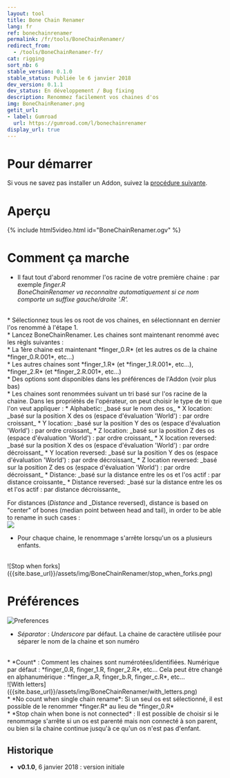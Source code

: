 ```yaml
---
layout: tool
title: Bone Chain Renamer
lang: fr
ref: bonechainrenamer
permalink: /fr/tools/BoneChainRenamer/
redirect_from:
  - /tools/BoneChainRenamer-fr/
cat: rigging
sort_nb: 6
stable_version: 0.1.0
stable_status: Publiée le 6 janvier 2018
dev_version: 0.1.1
dev_status: En développement / Bug fixing
description: Renommez facilement vos chaines d'os
img: BoneChainRenamer.png
getit_url:
- label: Gumroad
  url: https://gumroad.com/l/bonechainrenamer
display_url: true
---
```


# Pour démarrer
Si vous ne savez pas installer un Addon, suivez la [procédure suivante][1].  

# Aperçu

{% include html5video.html id="BoneChainRenamer.ogv" %}

# Comment ça marche

* Il faut tout d'abord renommer l'os racine de votre première chaine : par exemple *finger.R*  
*BoneChainRenamer va reconnaitre automatiquement si ce nom comporte un suffixe gauche/droite '.R'.*  
<br/>
* Sélectionnez tous les os root de vos chaines, en sélectionnant en dernier l'os renommé à l'étape 1.  
<br/>
* Lancez BoneChainRenamer. Les chaines sont maintenant renommé avec les règls suivantes :  
<br/>
  * La 1ère chaine est maintenant *finger_0.R* (et les autres os de la chaine *finger_0.R.001*, etc...)  
<br/>
  * Les autres chaines sont *finger_1.R* (et *finger_1.R.001*, etc...), *finger_2.R* (et *finger_2.R.001*, etc...)  
<br/>
  * Des options sont disponibles dans les préférences de l'Addon (voir plus bas)  
<br/>
* Les chaines sont renommées suivant un tri basé sur l'os racine de la chaine. Dans les propriétés de l'opérateur, on peut choisir le type de tri que l'on veut appliquer :    
  * Alphabetic: _basé sur le nom des os_
  * X location: _basé sur la position X des os (espace d'évaluation 'World') : par ordre croissant_
  * Y location: _basé sur la position Y des os (espace d'évaluation 'World') : par ordre croissant_
  * Z location: _basé sur la position Z des os (espace d'évaluation 'World') : par ordre croissant_
  * X location reversed: _basé sur la position X des os (espace d'évaluation 'World') : par ordre décroissant_
  * Y location reversed: _basé sur la position Y des os (espace d'évaluation 'World') : par ordre décroissant_
  * Z location reversed: _basé sur la position Z des os (espace d'évaluation 'World') : par ordre décroissant_
  * Distance: _basé sur la distance entre les os et l'os actif : par distance croissante_
  * Distance reversed: _basé sur la distance entre les os et l'os actif : par distance décroissante_

For distances (_Distance_ and _Distance reversed), distance is based on "center" of bones (median point between head and tail), in order to be able to rename in such cases :  
![][2]
<br/>
  * Pour chaque chaine, le renommage s'arrête lorsqu'un os a plusieurs enfants.  
<br/>
![Stop when forks]({{site.base_url}}/assets/img/BoneChainRenamer/stop_when_forks.png)
<br/>

# Préférences

![Preferences]({{site.base_url}}/assets/img/BoneChainRenamer/preferences.png)

* *Séparator* : *Underscore* par défaut. La chaine de caractère utilisée pour séparer le nom de la chaine et son numéro  
<br/>
* *Count* : Comment les chaines sont numérotées/identifiées. Numérique par défaut : *finger_0.R, finger_1.R, finger_2.R*, etc...  
Cela peut être changé en alphanumérique : *finger_a.R, finger_b.R, finger_c.R*, etc...  
<br/>
![With letters]({{site.base_url}}/assets/img/BoneChainRenamer/with_letters.png)
<br/>
* *No count when single chain rename*: Si un seul os est sélectionné, il est possible de le renommer *finger.R* au lieu de *finger_0.R*  
<br/>
* *Stop chain when bone is not connected* : Il est possible de choisir si le renommage s'arrête si un os est parenté mais non connecté à son parent, ou bien si la chaine continue jusqu'à ce qu'un os n'est pas d'enfant.

## Historique
*  __v0.1.0__, 6 janvier 2018 : version initiale


[1]: {{site.base_url}}/fr/AddonInstallation/
[2]: {{site.base_url}}/assets/img/BoneChainRenamer/by_distance.png

